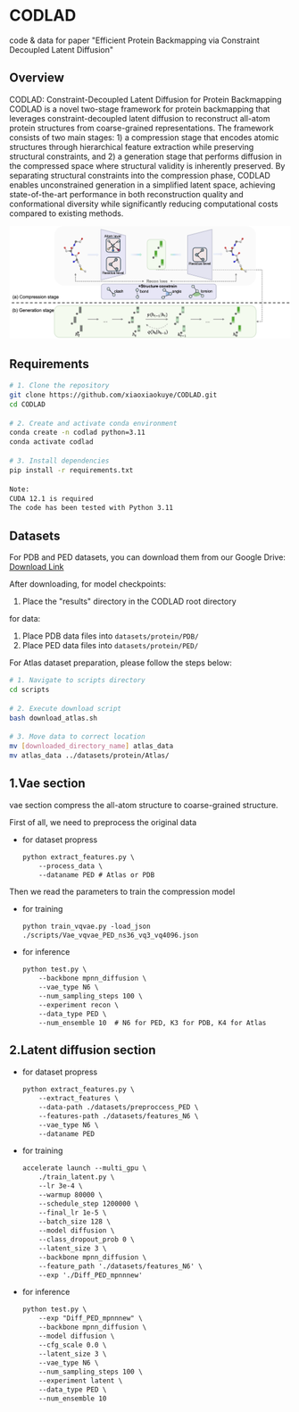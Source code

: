 # CODLAD

code & data for paper "Efficient Protein Backmapping via Constraint Decoupled Latent Diffusion"

## Overview

CODLAD: Constraint-Decoupled Latent Diffusion for Protein Backmapping
CODLAD is a novel two-stage framework for protein backmapping that leverages constraint-decoupled latent diffusion to reconstruct all-atom protein structures from coarse-grained representations. The framework consists of two main stages: 1) a compression stage that encodes atomic structures through hierarchical feature extraction while preserving structural constraints, and 2) a generation stage that performs diffusion in the compressed space where structural validity is inherently preserved. By separating structural constraints into the compression phase, CODLAD enables unconstrained generation in a simplified latent space, achieving state-of-the-art performance in both reconstruction quality and conformational diversity while significantly reducing computational costs compared to existing methods.

![CODLAD Overview](fig1.png)

## Requirements

```bash
# 1. Clone the repository
git clone https://github.com/xiaoxiaokuye/CODLAD.git
cd CODLAD

# 2. Create and activate conda environment
conda create -n codlad python=3.11
conda activate codlad

# 3. Install dependencies
pip install -r requirements.txt

Note:
CUDA 12.1 is required
The code has been tested with Python 3.11
```

## Datasets

For PDB and PED datasets, you can download them from our Google Drive:
[Download Link](https://drive.google.com/drive/folders/xxx)


After downloading, 
for model checkpoints:
1. Place the "results" directory in the CODLAD root directory

for data:
1. Place PDB data files into `datasets/protein/PDB/`
2. Place PED data files into `datasets/protein/PED/`

For Atlas dataset preparation, please follow the steps below:
```bash
# 1. Navigate to scripts directory 
cd scripts

# 2. Execute download script
bash download_atlas.sh

# 3. Move data to correct location
mv [downloaded_directory_name] atlas_data
mv atlas_data ../datasets/protein/Atlas/
```

## 1.Vae section

vae section compress the all-atom structure to coarse-grained structure.

First of all, we need to preprocess the original data

- for dataset propress

  ```shell
  python extract_features.py \
      --process_data \
      --dataname PED # Atlas or PDB
  ```

Then we read the parameters to train the compression model

- for training

  ```shell
  python train_vqvae.py -load_json ./scripts/Vae_vqvae_PED_ns36_vq3_vq4096.json
  ```

- for inference

  ```shell
  python test.py \
      --backbone mpnn_diffusion \
      --vae_type N6 \ 
      --num_sampling_steps 100 \
      --experiment recon \
      --data_type PED \
      --num_ensemble 10  # N6 for PED, K3 for PDB, K4 for Atlas
  ```

## 2.Latent diffusion section

- for dataset propress

  ```shell
  python extract_features.py \
      --extract_features \
      --data-path ./datasets/preproccess_PED \
      --features-path ./datasets/features_N6 \
      --vae_type N6 \
      --dataname PED
  ```

- for training

  ```shell
  accelerate launch --multi_gpu \
      ./train_latent.py \
      --lr 3e-4 \
      --warmup 80000 \
      --schedule_step 1200000 \
      --final_lr 1e-5 \
      --batch_size 128 \
      --model diffusion \
      --class_dropout_prob 0 \
      --latent_size 3 \
      --backbone mpnn_diffusion \
      --feature_path './datasets/features_N6' \
      --exp './Diff_PED_mpnnnew'
  ```

- for inference

  ``` shell
  python test.py \
      --exp "Diff_PED_mpnnnew" \
      --backbone mpnn_diffusion \
      --model diffusion \
      --cfg_scale 0.0 \
      --latent_size 3 \
      --vae_type N6 \
      --num_sampling_steps 100 \
      --experiment latent \
      --data_type PED \
      --num_ensemble 10 
  ```


